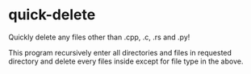 # quick-delete
Quickly delete any files other than .cpp, .c, .rs and .py!

This program recursively enter all directories and files in requested directory and delete every files inside except for file type in the above.
